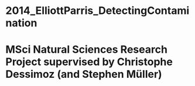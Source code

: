 # 2014_ElliottParris_DetectingContamination
# MSci Natural Sciences Research Project supervised by Christophe Dessimoz (and Stephen Müller)
